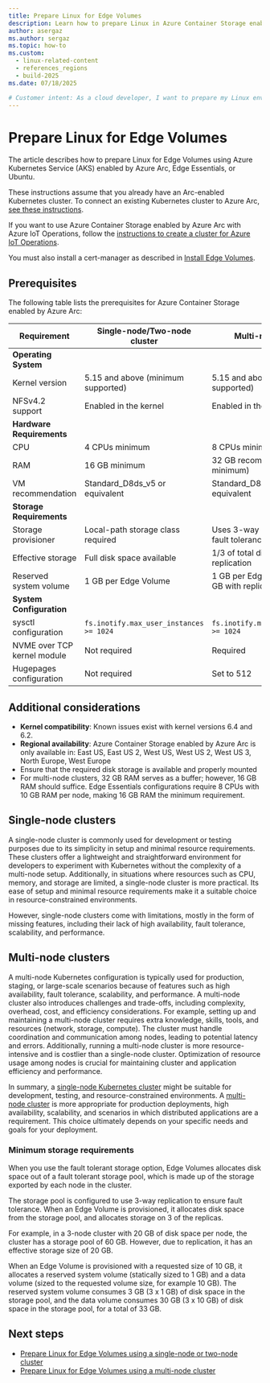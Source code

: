 ```yaml
---
title: Prepare Linux for Edge Volumes
description: Learn how to prepare Linux in Azure Container Storage enabled by Azure Arc Edge Volumes using Azure Kubernetes Service enabled by Azure Arc, Edge Essentials, or Ubuntu.
author: asergaz
ms.author: sergaz
ms.topic: how-to
ms.custom:
  - linux-related-content
  - references_regions
  - build-2025
ms.date: 07/18/2025

# Customer intent: As a cloud developer, I want to prepare my Linux environment for Edge Volumes in Azure Container Storage, so that I can effectively manage and deploy workloads using Azure Kubernetes Service (AKS) enabled by Azure Arc.
---
```


# Prepare Linux for Edge Volumes

The article describes how to prepare Linux for Edge Volumes using Azure Kubernetes Service (AKS) enabled by Azure Arc, Edge Essentials, or Ubuntu.

These instructions assume that you already have an Arc-enabled Kubernetes cluster. To connect an existing Kubernetes cluster to Azure Arc, [see these instructions](/azure/azure-arc/kubernetes/quickstart-connect-cluster?tabs=azure-cli).  

If you want to use Azure Container Storage enabled by Azure Arc with Azure IoT Operations, follow the [instructions to create a cluster for Azure IoT Operations](/azure/iot-operations/get-started/quickstart-deploy?tabs=linux).

You must also install a cert-manager as described in [Install Edge Volumes](howto-install-edge-volumes.md#install-certificate-and-trust-managers).

## Prerequisites

The following table lists the prerequisites for Azure Container Storage enabled by Azure Arc:

| Requirement | Single-node/Two-node cluster | Multi-node cluster |
|-------------|------------------------------|-------------------|
| **Operating System** | | |
| Kernel version | 5.15 and above (minimum supported) | 5.15 and above (minimum supported) |
| NFSv4.2 support | Enabled in the kernel | Enabled in the kernel |
| **Hardware Requirements** | | |
| CPU | 4 CPUs minimum | 8 CPUs minimum |
| RAM | 16 GB minimum | 32 GB recommended (16 GB minimum) |
| VM recommendation | Standard_D8ds_v5 or equivalent | Standard_D8as_v5 or equivalent |
| **Storage Requirements** | | |
| Storage provisioner | Local-path storage class required | Uses 3-way replication for fault tolerance |
| Effective storage | Full disk space available | 1/3 of total disk space due to replication |
| Reserved system volume | 1 GB per Edge Volume | 1 GB per Edge Volume (uses 3 GB with replication) |
| **System Configuration** | | |
| sysctl configuration | `fs.inotify.max_user_instances >= 1024` | `fs.inotify.max_user_instances >= 1024` |
| NVME over TCP kernel module | Not required | Required |
| Hugepages configuration | Not required | Set to 512 |

## Additional considerations

- **Kernel compatibility**: Known issues exist with kernel versions 6.4 and 6.2.
- **Regional availability**: Azure Container Storage enabled by Azure Arc is only available in: East US, East US 2, West US, West US 2, West US 3, North Europe, West Europe
- Ensure that the required disk storage is available and properly mounted
- For multi-node clusters, 32 GB RAM serves as a buffer; however, 16 GB RAM should suffice. Edge Essentials configurations require 8 CPUs with 10 GB RAM per node, making 16 GB RAM the minimum requirement.

## Single-node clusters

A single-node cluster is commonly used for development or testing purposes due to its simplicity in setup and minimal resource requirements. These clusters offer a lightweight and straightforward environment for developers to experiment with Kubernetes without the complexity of a multi-node setup. Additionally, in situations where resources such as CPU, memory, and storage are limited, a single-node cluster is more practical. Its ease of setup and minimal resource requirements make it a suitable choice in resource-constrained environments.

However, single-node clusters come with limitations, mostly in the form of missing features, including their lack of high availability, fault tolerance, scalability, and performance.

## Multi-node clusters

A multi-node Kubernetes configuration is typically used for production, staging, or large-scale scenarios because of features such as high availability, fault tolerance, scalability, and performance. A multi-node cluster also introduces challenges and trade-offs, including complexity, overhead, cost, and efficiency considerations. For example, setting up and maintaining a multi-node cluster requires extra knowledge, skills, tools, and resources (network, storage, compute). The cluster must handle coordination and communication among nodes, leading to potential latency and errors. Additionally, running a multi-node cluster is more resource-intensive and is costlier than a single-node cluster. Optimization of resource usage among nodes is crucial for maintaining cluster and application efficiency and performance.

In summary, a [single-node Kubernetes cluster](howto-single-node-cluster-edge-volumes.md) might be suitable for development, testing, and resource-constrained environments. A [multi-node cluster](howto-multi-node-cluster-edge-volumes.md) is more appropriate for production deployments, high availability, scalability, and scenarios in which distributed applications are a requirement. This choice ultimately depends on your specific needs and goals for your deployment.

### Minimum storage requirements

When you use the fault tolerant storage option, Edge Volumes allocates disk space out of a fault tolerant storage pool, which is made up of the storage exported by each node in the cluster.

The storage pool is configured to use 3-way replication to ensure fault tolerance. When an Edge Volume is provisioned, it allocates disk space from the storage pool, and allocates storage on 3 of the replicas.

For example, in a 3-node cluster with 20 GB of disk space per node, the cluster has a storage pool of 60 GB. However, due to replication, it has an effective storage size of 20 GB.

When an Edge Volume is provisioned with a requested size of 10 GB, it allocates a reserved system volume (statically sized to 1 GB) and a data volume (sized to the requested volume size, for example 10 GB). The reserved system volume consumes 3 GB (3 x 1 GB) of disk space in the storage pool, and the data volume consumes 30 GB (3 x 10 GB) of disk space in the storage pool, for a total of 33 GB.

## Next steps

- [Prepare Linux for Edge Volumes using a single-node or two-node cluster](howto-single-node-cluster-edge-volumes.md)
- [Prepare Linux for Edge Volumes using a multi-node cluster](howto-multi-node-cluster-edge-volumes.md)
